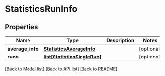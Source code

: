 # StatisticsRunInfo

## Properties
Name | Type | Description | Notes
------------ | ------------- | ------------- | -------------
**average_info** | [**StatisticsAverageInfo**](StatisticsAverageInfo.md) |  | [optional] 
**runs** | [**list[StatisticsSingleRun]**](StatisticsSingleRun.md) |  | [optional] 

[[Back to Model list]](../README.md#documentation-for-models) [[Back to API list]](../README.md#documentation-for-api-endpoints) [[Back to README]](../README.md)

